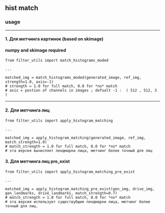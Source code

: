 ## hist match 

### usage
---
#### 1. Для метчинга картинок (based on skimage)

####  numpy and skimage required
```{python}
from filter_utils import match_histograms_moded

...

matched_img = match_histograms_moded(generated_image, ref_img, strength=1.0, axis=-1)
# strength = 1.0 for full match, 0.0 for *no* match
# axis = postion of channels in images ; defualt -1 :  ( 512 , 512, 3 )
```
---
#### 2. Для метчинга лиц 
```{python}
from filter_utils import apply_histogram_matching

...

matched_img = apply_histogram_matching(generated_image, ref_img, match_strength=1.0)
# match_strength = 1.0 for full match, 0.0 for *no* match
# эта версия вычисляет лендмарки лица, метчинг более точный для лиц
```

#### 3. Для метчинга лиц pre_exist 
```{python}
from filter_utils import apply_histogram_matching_pre_exist

...

matched_img = apply_histogram_matching_pre_exist(gen_img, drive_img, gen_landmarks, drive_landmarks, match_strength=0.7)
# match_strength = 1.0 for full match, 0.0 for *no* match
# эта версия использует существубщие лендмарки лица, метчинг более точный для лиц.
```
